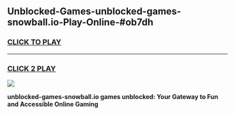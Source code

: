 
## Unblocked-Games-unblocked-games-snowball.io-Play-Online-#ob7dh
<h3>
<a href="https://premium.freeplayer.one?title=unblocked-games-snowball.io&ref=27F">CLICK TO PLAY</a></h3>
<hr>

<h3>
<a href="https://premium.freeplayer.one?title=unblocked-games-snowball.io&ref=27F">CLICK 2 PLAY</a>
  
</h3>

<a href="https://premium.freeplayer.one?title=unblocked-games-snowball.io&ref=27F"><img src="https://clearcache.store/games.png"></a>


**unblocked-games-snowball.io games unblocked: Your Gateway to Fun and Accessible Online Gaming**
